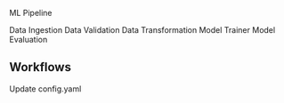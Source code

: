 ML Pipeline

Data Ingestion
Data Validation
Data Transformation
Model Trainer
Model Evaluation

## Workflows

Update config.yaml